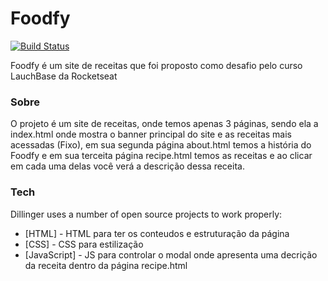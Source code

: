 # Foodfy

[![Build Status](https://travis-ci.org/joemccann/dillinger.svg?branch=master)](https://travis-ci.org/joemccann/dillinger)

Foodfy é um site de receitas que foi proposto como desafio pelo curso LauchBase da Rocketseat

### Sobre

O projeto é um site de receitas, onde temos apenas 3 páginas, sendo ela a index.html onde mostra o banner principal do site e as receitas mais acessadas (Fixo), em sua segunda página about.html temos a história do Foodfy e em sua terceita página recipe.html temos as receitas e ao clicar em cada uma delas você verá a descrição dessa receita.

### Tech

Dillinger uses a number of open source projects to work properly:

* [HTML] - HTML para ter os conteudos e estruturação da página
* [CSS] - CSS para estilização
* [JavaScript] - JS para controlar o modal onde apresenta uma decrição da receita dentro da página recipe.html

